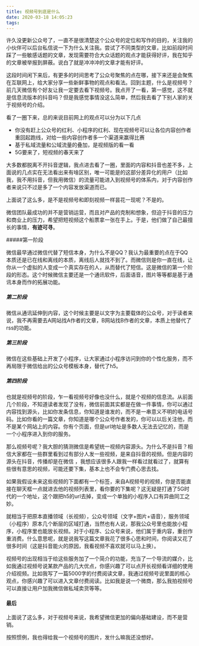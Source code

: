```yaml
---
title: 视频号到底是什么
date: 2020-03-18 14:05:23
tags:
---
```


许久没更新公众号了，一直不是很清楚这个公众号的定位和写作的目的，关注我的小伙伴可以后台私信说一下为什么关注我。尝试了不同类型的文章，比如前段时间踩了一些敏感话题的文章，发现需要符合大众话题的观点才能获得好评，我在知乎的文章被举报到屏蔽。说白了就是冲冲冲的文章才能有好评。

这段时间闲下来后，有更多的时间思考了公众号聚焦的点在哪，接下来还是会聚焦在互联网上，给大家分享一些新鲜事物的观点和看法。回到主题，什么是视频号？前几天微信有个好友让我一定要去看下视频号。我点开了一看，第一感觉，这不就是信息流版本的抖音吗？但是我感觉事情没这么简单，然后我去看了下别人家的关于视频号的介绍。

看了一圈下来，总的来说目前网上的观点可以分为以下几点

- 你没有赶上公众号的红利、小程序的红利、现在视频号可以让各位内容创作者重回起跑线，对给一些内容创作者多一个渠道来赢得比赛
- 基于私域流量和公域流量的叠加，是视频版的看一看
- 5G要来了，短视频的春天来了

大多数都脱离不开抖音逻辑，我点进去看了一圈，里面的内容和抖音也差不多，上面说的几点实在无法看出来有啥区别，唯一可能是的这部分差异化的用户（比如我，我不用抖音，但我用微信）的流量可能进入到视频号的体系内，对于内容创作者来说只不过是多了一个内容发放渠道而已。

上面说了这么多，是不是视频号和即刻视频一样昙花一现呢？不是的。

微信团队最成功的并不是营销运营，而且对产品的克制和想象，但迫于抖音的压力和商业上的压力，希望把短视频这个船票拿一张在手上。于是，他们做了自己最擅长的事情，**有迹可寻**。

#####第一阶段

微信最早通过微信代替了短信本身，为什么不是QQ？我认为最重要的点在于QQ本质还是已在线和离线的本质，离线后人就找不到了。而微信则是你一直在线，让你从一个虚拟的人变成一个真实存在的人，从而替代了短信。这是微信的第一个阶段的形态。这个时候微信主要还是一个通讯软件，后面语音，图片等等都是基于通讯本身而作的拓展功能。

##### 第二阶段

微信从通讯延伸到内容，这个时候主要是以文字为主要载体的公众号，对于读者来说，我不再需要去A网站找A作者的文章，B网站找B作者的文章，本质上他替代了rss的功能。

##### 第三阶段

微信在这些基础上开发了小程序，让大家通过小程序访问到你的个性化服务，而不再局限于微信给出的公众号模板本身，替代了h5。

##### 第四阶段

也就是视频号的阶段，乍一看视频号好像也没什么，就是个视频的信息流。从前面几个阶段，不知道读者发现了没有，微信前面其实都是在做一件事情，你可以通过内容找到源头，比如你发条信息，你知道是谁发的，而不是一串意义不明的电话号码。比如你看的一篇文章，你知道是哪个公众号作者发的，你可以以后关注他，而不是某个网站上的内容。你有个页面，但是url地址是多数人无法去记忆的，而是一个小程序进入到你的服务。

那么视频号呢？我大胆的猜测微信是希望统一视频内容源头。为什么不是抖音？相信大家都在一些群里看到过有部分人发一些视频，是来自抖音的视频。但是内容的源头在抖音，传播却是在微信 ，我想应该很多人跟我一样看过就看过了，就算有些很有意思的视频，可能还要下集，基本上也不会专门费心思去找。

如果我假设未来这些视频的下面都有一个标签，来自A视频号的视频，你是否能直接在聊天框一点就进去他的视频列表里，看你要的下集呢？这无疑是打通了5G时代的一个地址，这个跟把h5的url去掉，变成一个单独的小程序入口有异曲同工之妙。

就相当于把原本直播领域（长视频），公众号领域（文字+图片+语音），服务领域（小程序）原本几个断层的区域打通，当然也有人说，那我公众号里也能放小程序，小程序里也能放长视频。对于小程序、公众号来说，他们属于重内容，重创作重消费。什么意思呢，就是说我写这篇文章我花了很多心思和时间，你阅读又花了很多时间（这是抖音能火的原因，我看视频不喜欢就可以马上换）。

视频号的出现相当于给这些服务加了一个简介的功能，充当了一个导流的媒介，比如我通过视频号说某款产品的几大优点，你感兴趣了可以点开长视频看详细的使用介绍视频。比如我写了一篇5000字的付费阅读文章，我通过视频号说里面的核心观点，你感兴趣了可以进入文章付费阅读。比如我是说一个微商，那么我拍视频号可以直接让用户加我微信做私域卖货等等。

#### 最后

上面说了这么多，对于视频号来说，我希望微信更加的偏向基础建设，而不是营销。

按照惯例，我也得给我一个视频号的图片，发什么嘛我还没想好。

